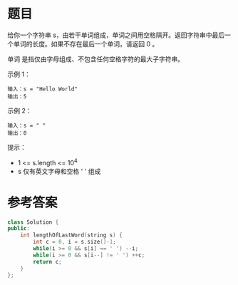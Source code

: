 # 题目

给你一个字符串 s，由若干单词组成，单词之间用空格隔开。返回字符串中最后一个单词的长度。如果不存在最后一个单词，请返回 0 。

单词 是指仅由字母组成、不包含任何空格字符的最大子字符串。

示例 1：

    输入：s = "Hello World"
    输出：5
示例 2：

    输入：s = " "
    输出：0

提示：

* 1 <= s.length <= 10<sup>4</sup>
* s 仅有英文字母和空格 ' ' 组成

# 参考答案
```c++
class Solution {
public:
    int lengthOfLastWord(string s) {
        int c = 0, i = s.size()-1;
        while(i >= 0 && s[i] == ' ') --i;
        while(i >= 0 && s[i--] != ' ') ++c;
        return c;
    }
};

